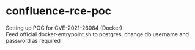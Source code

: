 # confluence-rce-poc
Setting up POC for  CVE-2021-26084 (Docker) <br>
Feed official docker-entrypoint.sh to postgres, change db username and password as required
